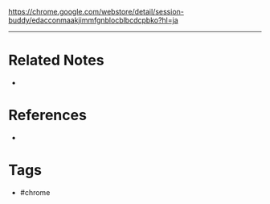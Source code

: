 https://chrome.google.com/webstore/detail/session-buddy/edacconmaakjimmfgnblocblbcdcpbko?hl=ja

---
# Related Notes
- 

# References
- 

# Tags
- #chrome 